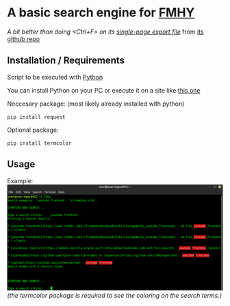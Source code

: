 # A basic search engine for [FMHY](https://fmhy.tk/)
*A bit better than doing <Ctrl+F> on its [single-page export file](https://raw.githubusercontent.com/nbats/FMHYedit/main/single-page)* from [its github repo](https://github.com/nbats/FMHYedit)

## Installation / Requirements
Script to be executed with [Python](https://www.python.org/)

You can install Python on your PC or execute it on a site like [this one](https://www.programiz.com/python-programming/online-compiler/)

Neccesary package: (most likely already installed with python)
```
pip install request
```
Optional package:
```
pip install termcolor
```

## Usage
Example:
![](fmhy-search.py-example-screenshot.png)
*(the termcolor package is required to see the coloring on the search terms.)*
